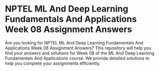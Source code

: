 # NPTEL ML And Deep Learning Fundamentals And Applications Week 08 Assignment Answers

Are you looking for NPTEL ML And Deep Learning Fundamentals And Applications Week 08 Assignment Answers? This repository will help you find your answers and solutions for Week 08 of the ML And Deep Learning Fundamentals And Applications course. We provide detailed solutions to help you complete your assignments efficiently.